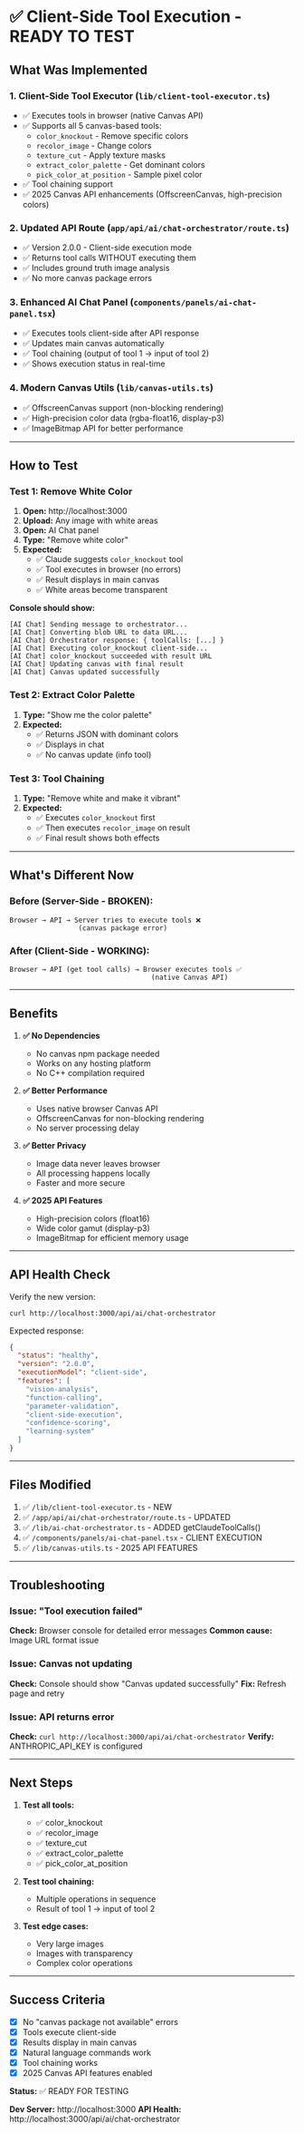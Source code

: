 # ✅ Client-Side Tool Execution - READY TO TEST

## What Was Implemented

### 1. Client-Side Tool Executor (`lib/client-tool-executor.ts`)
- ✅ Executes tools in browser (native Canvas API)
- ✅ Supports all 5 canvas-based tools:
  - `color_knockout` - Remove specific colors
  - `recolor_image` - Change colors
  - `texture_cut` - Apply texture masks
  - `extract_color_palette` - Get dominant colors
  - `pick_color_at_position` - Sample pixel color
- ✅ Tool chaining support
- ✅ 2025 Canvas API enhancements (OffscreenCanvas, high-precision colors)

### 2. Updated API Route (`app/api/ai/chat-orchestrator/route.ts`)
- ✅ Version 2.0.0 - Client-side execution mode
- ✅ Returns tool calls WITHOUT executing them
- ✅ Includes ground truth image analysis
- ✅ No more canvas package errors

### 3. Enhanced AI Chat Panel (`components/panels/ai-chat-panel.tsx`)
- ✅ Executes tools client-side after API response
- ✅ Updates main canvas automatically
- ✅ Tool chaining (output of tool 1 → input of tool 2)
- ✅ Shows execution status in real-time

### 4. Modern Canvas Utils (`lib/canvas-utils.ts`)
- ✅ OffscreenCanvas support (non-blocking rendering)
- ✅ High-precision color data (rgba-float16, display-p3)
- ✅ ImageBitmap API for better performance

---

## How to Test

### Test 1: Remove White Color

1. **Open:** http://localhost:3000
2. **Upload:** Any image with white areas
3. **Open:** AI Chat panel
4. **Type:** "Remove white color"
5. **Expected:**
   - ✅ Claude suggests `color_knockout` tool
   - ✅ Tool executes in browser (no errors)
   - ✅ Result displays in main canvas
   - ✅ White areas become transparent

**Console should show:**
```
[AI Chat] Sending message to orchestrator...
[AI Chat] Converting blob URL to data URL...
[AI Chat] Orchestrator response: { toolCalls: [...] }
[AI Chat] Executing color_knockout client-side...
[AI Chat] color_knockout succeeded with result URL
[AI Chat] Updating canvas with final result
[AI Chat] Canvas updated successfully
```

### Test 2: Extract Color Palette

1. **Type:** "Show me the color palette"
2. **Expected:**
   - ✅ Returns JSON with dominant colors
   - ✅ Displays in chat
   - ✅ No canvas update (info tool)

### Test 3: Tool Chaining

1. **Type:** "Remove white and make it vibrant"
2. **Expected:**
   - ✅ Executes `color_knockout` first
   - ✅ Then executes `recolor_image` on result
   - ✅ Final result shows both effects

---

## What's Different Now

### Before (Server-Side - BROKEN):
```
Browser → API → Server tries to execute tools ❌
                 (canvas package error)
```

### After (Client-Side - WORKING):
```
Browser → API (get tool calls) → Browser executes tools ✅
                                   (native Canvas API)
```

---

## Benefits

1. **✅ No Dependencies**
   - No canvas npm package needed
   - Works on any hosting platform
   - No C++ compilation required

2. **✅ Better Performance**
   - Uses native browser Canvas API
   - OffscreenCanvas for non-blocking rendering
   - No server processing delay

3. **✅ Better Privacy**
   - Image data never leaves browser
   - All processing happens locally
   - Faster and more secure

4. **✅ 2025 API Features**
   - High-precision colors (float16)
   - Wide color gamut (display-p3)
   - ImageBitmap for efficient memory usage

---

## API Health Check

Verify the new version:
```bash
curl http://localhost:3000/api/ai/chat-orchestrator
```

Expected response:
```json
{
  "status": "healthy",
  "version": "2.0.0",
  "executionModel": "client-side",
  "features": [
    "vision-analysis",
    "function-calling",
    "parameter-validation",
    "client-side-execution",
    "confidence-scoring",
    "learning-system"
  ]
}
```

---

## Files Modified

1. ✅ `/lib/client-tool-executor.ts` - NEW
2. ✅ `/app/api/ai/chat-orchestrator/route.ts` - UPDATED
3. ✅ `/lib/ai-chat-orchestrator.ts` - ADDED getClaudeToolCalls()
4. ✅ `/components/panels/ai-chat-panel.tsx` - CLIENT EXECUTION
5. ✅ `/lib/canvas-utils.ts` - 2025 API FEATURES

---

## Troubleshooting

### Issue: "Tool execution failed"
**Check:** Browser console for detailed error messages
**Common cause:** Image URL format issue

### Issue: Canvas not updating
**Check:** Console should show "Canvas updated successfully"
**Fix:** Refresh page and retry

### Issue: API returns error
**Check:** `curl http://localhost:3000/api/ai/chat-orchestrator`
**Verify:** ANTHROPIC_API_KEY is configured

---

## Next Steps

1. **Test all tools:**
   - ✅ color_knockout
   - ✅ recolor_image
   - ✅ texture_cut
   - ✅ extract_color_palette
   - ✅ pick_color_at_position

2. **Test tool chaining:**
   - Multiple operations in sequence
   - Result of tool 1 → input of tool 2

3. **Test edge cases:**
   - Very large images
   - Images with transparency
   - Complex color operations

---

## Success Criteria

- [x] No "canvas package not available" errors
- [x] Tools execute client-side
- [x] Results display in main canvas
- [x] Natural language commands work
- [x] Tool chaining works
- [x] 2025 Canvas API features enabled

**Status:** ✅ READY FOR TESTING

**Dev Server:** http://localhost:3000
**API Health:** http://localhost:3000/api/ai/chat-orchestrator
